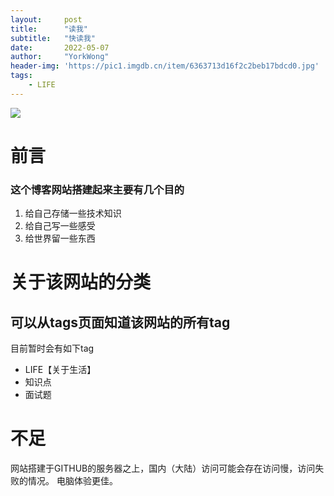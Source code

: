 ```yaml
---
layout:     post
title:      "读我"
subtitle:   "快读我"
date:       2022-05-07
author:     "YorkWong"
header-img: 'https://pic1.imgdb.cn/item/6363713d16f2c2beb17bdcd0.jpg'
tags:
    - LIFE
---
```

![](https://pic1.imgdb.cn/item/6363713d16f2c2beb17bdcd0.jpg)
# 前言
### 这个博客网站搭建起来主要有几个目的
1. 给自己存储一些技术知识
2. 给自己写一些感受
3. 给世界留一些东西

# 关于该网站的分类
可以从tags页面知道该网站的所有tag
---
目前暂时会有如下tag
- LIFE【关于生活】
- 知识点
- 面试题

# 不足
网站搭建于GITHUB的服务器之上，国内（大陆）访问可能会存在访问慢，访问失败的情况。
电脑体验更佳。

